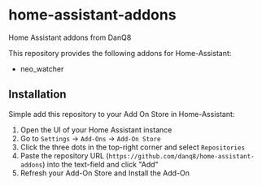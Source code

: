 # home-assistant-addons
Home Assistant addons from DanQ8

This repository provides the following addons for Home-Assistant:

- neo_watcher

## Installation

Simple add this repository to your Add On Store in Home-Assistant:

1. Open the UI of your Home Assistant instance
2. Go to `Settings` -> `Add-Ons` -> `Add-On Store`
3. Click the three dots in the top-right corner and select `Repositories`
4. Paste the repository URL (`https://github.com/danq8/home-assistant-addons`) into the text-field and click "Add"
5. Refresh your Add-On Store and Install the Add-On
